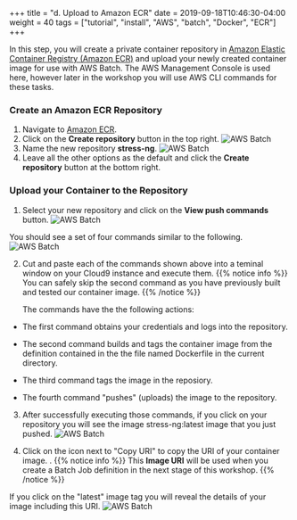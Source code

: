 +++
title = "d. Upload to Amazon ECR"
date = 2019-09-18T10:46:30-04:00
weight = 40
tags = ["tutorial", "install", "AWS", "batch", "Docker", "ECR"]
+++

In this step, you will create a private container repository in [Amazon Elastic Container Registry (Amazon ECR)](https://aws.amazon.com/ecr/) and upload your newly created container image for use with AWS Batch. The AWS Management Console is used here, however later in the workshop you will use AWS CLI commands for these tasks.

### Create an Amazon ECR Repository
1. Navigate to [ Amazon ECR](https://console.aws.amazon.com/ecr/home).
2. Click on the **Create repository** button in the top right.
![AWS Batch](/images/aws-batch/create-repo-1.png)
3. Name the new repository **stress-ng**. 
![AWS Batch](/images/aws-batch/create-repo-2.png)
4. Leave all the other options as the default and click the **Create repository** button at the bottom right.


### Upload your Container to the Repository

1. Select your new repository and click on the **View push commands** button.
![AWS Batch](/images/aws-batch/create-repo-3.png)

You should see a set of four commands similar to the following.
![AWS Batch](/images/aws-batch/create-repo-4.png)

2. Cut and paste each of the commands shown above into a teminal window on your Cloud9 instance and execute them. 
{{% notice info %}}
   You can safely skip the second command as you have previously built and tested our container image.
{{% /notice %}}

   The commands have the the following actions:

- The first command obtains your credentials and logs into the repository.

- The second command builds and tags the container image from the definition contained in the the file named Dockerfile in the current directory.

- The third command tags the image in the reposiory.

- The fourth command "pushes" (uploads) the image to the repository.

3. After successfully executing those commands, if you click on your repository you will see the image stress-ng:latest image that you just pushed.
![AWS Batch](/images/aws-batch/create-repo-5.png)

4. Click on the icon next to "Copy URI" to copy the URI of your container image. 
. 
{{% notice info %}}
This **Image URI** will be used when you create a Batch Job definition in the next stage of this workshop.
{{% /notice %}}

If you click on the "latest" image tag you will reveal the details of your image including this URI.
![AWS Batch](/images/aws-batch/create-repo-6.png)


